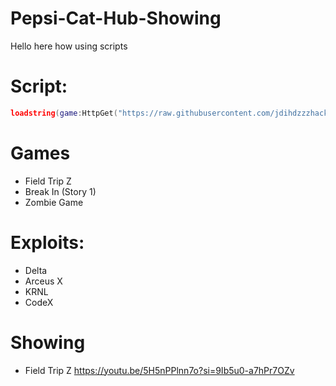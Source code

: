 # Pepsi-Cat-Hub-Showing
Hello here how using scripts

# Script:
```Lua
loadstring(game:HttpGet("https://raw.githubusercontent.com/jdihdzzzhack/Pepsi-Cat-Hub-Showing/refs/heads/main/Source.lua"))()
```

# Games
- Field Trip Z
- Break In (Story 1)
- Zombie Game

# Exploits:
- Delta
- Arceus X
- KRNL
- CodeX

# Showing
- Field Trip Z https://youtu.be/5H5nPPlnn7o?si=9Ib5u0-a7hPr7OZv
